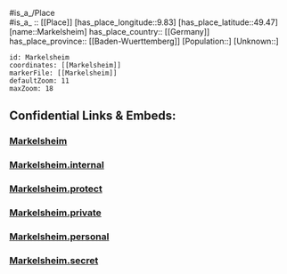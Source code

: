 ﻿---
location: [49.47,9.83] 
mapzoom: [7,12] 
mapmarker: city 
type: City
tags:
- geo/City


SpocWebEntityId: 32306
isDeleted: false
confidential: public

---
#is_a_/Place  
#is_a_ :: [[Place]] 
[has_place_longitude::9.83] 
[has_place_latitude::49.47] 
[name::Markelsheim] 
has_place_country:: [[Germany]]  
has_place_province:: [[Baden-Wuerttemberg]] 
[Population::] 
[Unknown::] 


```leaflet
id: Markelsheim
coordinates: [[Markelsheim]] 
markerFile: [[Markelsheim]] 
defaultZoom: 11 
maxZoom: 18
```


## Confidential Links & Embeds: 

### [Markelsheim](/_public/Earth/Continent/Europe/Europe~Central/Germany/Germany~West/Baden-Wuerttemberg/counties~BW/Main-Tauber-Kreis/cities~Main-Tauber/Bad_Mergentheim/City/Markelsheim.md) 

### [Markelsheim.internal](/_internal/Earth/Continent/Europe/Europe~Central/Germany/Germany~West/Baden-Wuerttemberg/counties~BW/Main-Tauber-Kreis/cities~Main-Tauber/Bad_Mergentheim/City/Markelsheim.internal.md) 

### [Markelsheim.protect](/_protect/Earth/Continent/Europe/Europe~Central/Germany/Germany~West/Baden-Wuerttemberg/counties~BW/Main-Tauber-Kreis/cities~Main-Tauber/Bad_Mergentheim/City/Markelsheim.protect.md) 

### [Markelsheim.private](/_private/Earth/Continent/Europe/Europe~Central/Germany/Germany~West/Baden-Wuerttemberg/counties~BW/Main-Tauber-Kreis/cities~Main-Tauber/Bad_Mergentheim/City/Markelsheim.private.md) 

### [Markelsheim.personal](/_personal/Earth/Continent/Europe/Europe~Central/Germany/Germany~West/Baden-Wuerttemberg/counties~BW/Main-Tauber-Kreis/cities~Main-Tauber/Bad_Mergentheim/City/Markelsheim.personal.md) 

### [Markelsheim.secret](/_secret/Earth/Continent/Europe/Europe~Central/Germany/Germany~West/Baden-Wuerttemberg/counties~BW/Main-Tauber-Kreis/cities~Main-Tauber/Bad_Mergentheim/City/Markelsheim.secret.md) 
